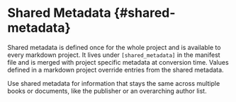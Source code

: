 # Shared Metadata {#shared-metadata}

Shared metadata is defined once for the whole project and is available to
every markdown project. It lives under `[shared_metadata]` in the manifest
file and is merged with project specific metadata at conversion time.
Values defined in a markdown project override entries from the shared metadata.

Use shared metadata for information that stays the same across multiple books
or documents, like the publisher or an overarching author list.
